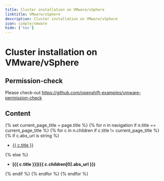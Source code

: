 ```yaml
---
title: Cluster installation on VMware/vSphere
linktitle: VMware/vSphere
description: Cluster installation on VMware/vSphere
icon: simple/vmware
hide: ['toc']
---
```


# Cluster installation on VMware/vSphere

## Permission-check

Please check-out <https://github.com/openshift-examples/vmware-permission-check>

## Content

{% set current_page_title = page.title %}
{% for n in navigation if n.title == current_page_title %}
{% for c in n.children if c.title != current_page_title %}
{% if c.abs_url is string %}

- [{{ c.title }}]({{c.abs_url}})

{% else %}

- **[{{ c.title }}]({{ c.children[0].abs_url }})**

{% endif %}
{% endfor %}
{% endfor %}
